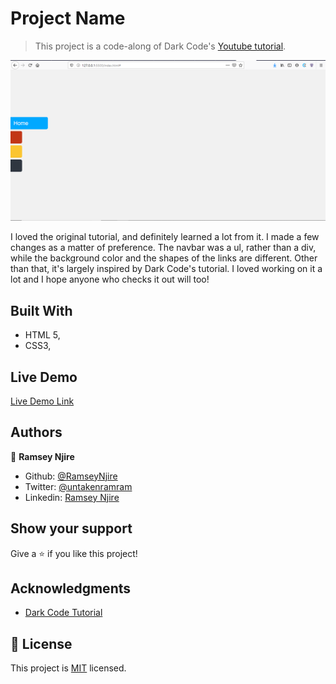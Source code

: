 # Project Name

> This project is a code-along of Dark Code's [Youtube tutorial](https://www.youtube.com/watch?v=SmFiEW_O8L8&list=PL_t969ALyXznbLyI7LDN7WHmZxAf3nILA).

![screenshot](https://github.com/RamseyNjire/navigation-buttons-hover-effect/blob/development/app_screenshot.PNG)

I loved the original tutorial, and definitely learned a lot from it. I made a few changes as a matter of preference. The navbar was a ul, rather than a div, while the background color and the shapes of the links are different. Other than that, it's largely inspired by Dark Code's tutorial. I loved working on it a lot and I hope anyone who checks it out will too!

## Built With

- HTML 5,
- CSS3,

## Live Demo

[Live Demo Link](https://livedemo.com)


## Authors

👤 **Ramsey Njire**

- Github: [@RamseyNjire](https://github.com/RamseyNjire/old-apple-site-clone)
- Twitter: [@untakenramram](https://twitter.com/untakenramram)
- Linkedin: [Ramsey Njire](https://www.linkedin.com/in/ramsey-njire-51984931/)

## Show your support

Give a ⭐️ if you like this project!

## Acknowledgments

- [Dark Code Tutorial](https://www.youtube.com/watch?v=SmFiEW_O8L8&list=PL_t969ALyXznbLyI7LDN7WHmZxAf3nILA)

## 📝 License

This project is [MIT](lic.url) licensed.
